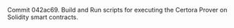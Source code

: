 Commit 042ac69.                    Build and Run scripts for executing the Certora Prover on Solidity smart contracts.